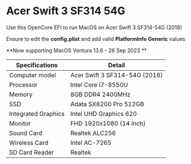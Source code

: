 # Acer Swift 3 SF314 54G
Use this OpenCore EFI to run MacOS on Acer Swift 3 SF314-54G (2018) 

Ensure to edit the **config.plist** and add valid  **PlatformInfo Generic** values

**Now supporting MacOS Ventura 13.6 - 26 Sep 2023 **

| Specifications | Detail                                                  |
| ------------------- | ------------------------------------------- |
| Computer model      | Acer Swift 3 SF314-54G (2018)      |
| Processor           | Intel Core i7-8550U     |
| Memory              | 8GB DDR4 2400MHz              |
| SSD                 | Adata SX8200 Pro 512GB    |
| Integrated Graphics | Intel UHD Graphics 620                     |
| Monitor             | FHD 1920x1080 (14 inch) |
| Sound Card          | Realtek ALC256           |
| Wireless Card       | Intel AC-7265                    |
| SD Card Reader      | Realtek                 |
